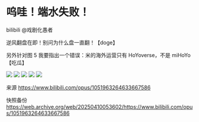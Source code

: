 # 呜哇！端水失败！

bilibili @戏剧化愚者

逆风翻盘在即！别问为什么盘一直翻！【doge】

另外针对图 5 我要指出一个错误：米的海外运营只有 HoYoverse，不是 miHoYo【吃瓜】

![](https://raw.githubusercontent.com/KugouGames/iming-blog/refs/heads/main/evil-of-kurogames/images/1051963264633667586/1.jpg)
![](https://raw.githubusercontent.com/KugouGames/iming-blog/refs/heads/main/evil-of-kurogames/images/1051963264633667586/2.jpg)
![](https://raw.githubusercontent.com/KugouGames/iming-blog/refs/heads/main/evil-of-kurogames/images/1051963264633667586/3.jpg)
![](https://raw.githubusercontent.com/KugouGames/iming-blog/refs/heads/main/evil-of-kurogames/images/1051963264633667586/4.jpg)
![](https://raw.githubusercontent.com/KugouGames/iming-blog/refs/heads/main/evil-of-kurogames/images/1051963264633667586/5.jpg)

来源 https://www.bilibili.com/opus/1051963264633667586

快照备份 https://web.archive.org/web/20250410053602/https://www.bilibili.com/opus/1051963264633667586
